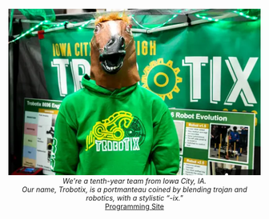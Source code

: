 <p align="center">
<img src="https://raw.githubusercontent.com/8696-Trobotix/.github/main/profile/horse.png" alt="Member with horse mask."><br>
<i>We're a tenth-year team from Iowa City, IA.<br>Our name, Trobotix, is a portmanteau coined by blending trojan and robotics, with a stylistic “-ix."</i><br>
<a href="https://8696-trobotix.github.io/">Programming Site</a>
</p>
